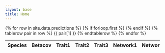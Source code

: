 ```yaml
---
layout: base
title: Home
---
```




<script>
$(document).ready(function() {
    $('#main').DataTable( {
        columnDefs: [ {
            targets: [ 0 ],
            orderData: [ 0, 1 ]
        }, {
            targets: [ 1 ],
            orderData: [ 1, 0 ]
        }, {
            targets: [ 4 ],
            orderData: [ 4, 0 ]
        } ]
    } );
} );
</script>




<body>

<table id="main" class="display" style="width:100%">
  <thead>
  <tr>
    <th> Species </th>
    <th> Betacov </th>
    <th> Trait1 </th>
    <th> Trait2 </th>
    <th> Trait3 </th>
    <th> Network1 </th>
    <th> Network2 </th>
    <th> Network3 </th>
    <th> Network4 </th>
    <th> Ensemble </th>
  </tr>
  </thead>

  <tbody>
  {% for row in site.data.predictions %}
	{% if forloop.first %}
  {% endif %}
  {% tablerow pair in row %}
    {{ pair[1] }}
  {% endtablerow %}
  {% endfor %}

  </tbody>
</table>

</body>







